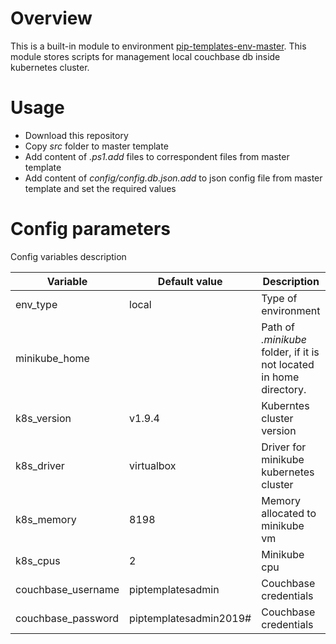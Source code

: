 # Overview

This is a built-in module to environment [pip-templates-env-master](https://github.com/pip-templates/pip-templates-env-master). 
This module stores scripts for management local couchbase db inside kubernetes cluster.

# Usage

- Download this repository
- Copy *src* folder to master template
- Add content of *.ps1.add* files to correspondent files from master template
- Add content of *config/config.db.json.add* to json config file from master template and set the required values

# Config parameters

Config variables description


| Variable | Default value | Description |
|----|----|---|
| env_type | local | Type of environment |
| minikube_home |  | Path of *.minikube* folder, if it is not located in home directory.  |
| k8s_version | v1.9.4 | Kuberntes cluster version |
| k8s_driver | virtualbox | Driver for minikube kubernetes cluster |
| k8s_memory | 8198 | Memory allocated to minikube vm |
| k8s_cpus | 2 | Minikube cpu |
| couchbase_username | piptemplatesadmin | Couchbase credentials |
| couchbase_password | piptemplatesadmin2019# | Couchbase credentials |
